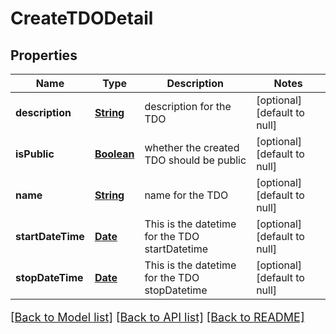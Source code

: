 # CreateTDODetail
## Properties

Name | Type | Description | Notes
------------ | ------------- | ------------- | -------------
**description** | [**String**](string.md) | description for the TDO | [optional] [default to null]
**isPublic** | [**Boolean**](boolean.md) | whether the created TDO should be public | [optional] [default to null]
**name** | [**String**](string.md) | name for the TDO | [optional] [default to null]
**startDateTime** | [**Date**](DateTime.md) | This is the datetime for the TDO startDatetime | [optional] [default to null]
**stopDateTime** | [**Date**](DateTime.md) | This is the datetime for the TDO stopDatetime | [optional] [default to null]

[[Back to Model list]](../README.md#documentation-for-models) [[Back to API list]](../README.md#documentation-for-api-endpoints) [[Back to README]](../README.md)

<style>
     p, ul, ol, li { font-size: 18px !important;}
</style>

